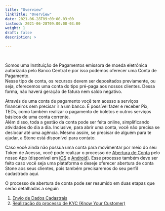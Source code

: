 ```yaml
---
title: "Overview"
linkTitle: "Overview"
date: 2021-06-28T09:00:00-03:00
lastmod: 2021-06-28T09:00:00-03:00
weight: 1
draft: false
description: >

---
```

<br>

Somos uma Instituição de Pagamentos emissora de moeda eletrônica autorizada pelo Banco Central e por isso podemos oferecer uma Conta de Pagamento. 
<br>Nesse tipo de conta, os recursos devem ser depositados previamente, ou seja, oferecemos uma conta do tipo pré-paga aos nossos clientes. Dessa forma, não haverá geração de fatura nem saldo negativo.


Através de uma conta de pagamento você tem acesso a serviços financeiros sem precisar ir a um banco. É possível fazer e receber Pix, TEDs, como também realizar o pagamento de boletos e outros serviços básicos de uma conta corrente. 
<br>Além disso, toda a gestão da conta pode ser feita online, simplificando atividades do dia a dia. Inclusive, para abrir uma conta, você não precisa se deslocar até uma agência. Mesmo assim, se precisar de alguém para te ajudar, a Stone está disponível para contato.


Caso você ainda não possua uma conta para movimentar por meio do seu Token de Acesso, você pode realizar o processo de [Abertura de Conta](/docs/guias/conta-de-pagamento/abertura-de-conta/) pelo nosso App (disponível em [iOS](https://apps.apple.com/br/app/stone/id1438680035) e [Android](https://play.google.com/store/apps/details?id=co.stone.banking.mobile.flagship&hl=pt_BR&gl=US)). Esse processo também deve ser feito caso você seja uma plataforma e deseje oferecer abertura de conta Stone aos seus clientes, pois também precisaremos do seu perfil cadastrado aqui. 


O processo de abertura de conta pode ser resumido em duas etapas que serão detalhadas a seguir:<br>
1. [Envio de Dados Cadastrais ](/docs/guias/conta-de-pagamento/abertura-de-conta/#envio-de-dados-cadastrais)
2. [Realização do processo de KYC (Know Your Customer)](/docs/guias/conta-de-pagamento/abertura-de-conta/#kyc-know-your-customer)
